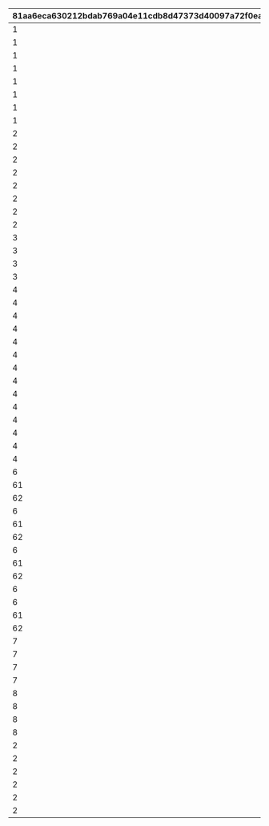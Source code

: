 |81aa6eca630212bdab769a04e11cdb8d47373d40097a72f0ea24b05540ade958|7864d6756e29d8a894615774c7bb8591900aee0ee848bdbb779be03db2d057e9|523feba42bcb9913f4e47f0401081da7bb03228bdd620a33427de82164258298|12c070e640c727e9de8401c5455125c4c3d446f6d8d3a60cb86dd5ae4fe332c6|257aa69d746d3bbf1788daa3dff1a09a0ea09d507fbb5523b191f38499485e1a|d0fea97f8bacc9ff0e1c21c8454edd09adce0547bfb80365f956cef69f7e2cc2|
| --- | --- | --- | --- | --- | --- |
|1|vo_caravan_105801_start_001|1|11101|vo_caravan|1|
|1|vo_caravan_105801_start_002|1|11102|vo_caravan|1|
|1|vo_caravan_105901_start_001|2|12101|vo_caravan|1|
|1|vo_caravan_105901_start_002|2|12102|vo_caravan|1|
|1|vo_caravan_106001_start_001|3|13101|vo_caravan|1|
|1|vo_caravan_106001_start_002|3|13102|vo_caravan|1|
|1|vo_caravan_106401_start_001|4|14101|vo_caravan|1|
|1|vo_caravan_106401_start_002|4|14102|vo_caravan|1|
|2|vo_caravan_105801_dice_001|1|21101|vo_caravan|1|
|2|vo_caravan_105801_dice_002|1|21102|vo_caravan|1|
|2|vo_caravan_105901_dice_001|2|22101|vo_caravan|1|
|2|vo_caravan_105901_dice_002|2|22102|vo_caravan|1|
|2|vo_caravan_106001_dice_001|3|23101|vo_caravan|1|
|2|vo_caravan_106001_dice_002|3|23102|vo_caravan|1|
|2|vo_caravan_106401_dice_001|4|24101|vo_caravan|1|
|2|vo_caravan_106401_dice_002|4|24102|vo_caravan|1|
|3|vo_caravan_105801_slot_001|1|31101|vo_caravan|1|
|3|vo_caravan_105901_slot_001|2|32101|vo_caravan|1|
|3|vo_caravan_106001_slot_001|3|33101|vo_caravan|1|
|3|vo_caravan_106401_slot_001|4|34101|vo_caravan|1|
|4|vo_caravan_105801_dish_001|1|41101|vo_caravan|1|
|4|vo_caravan_105801_dish_002|1|41102|vo_caravan|1|
|4|vo_caravan_105901_dish_001|2|42101|vo_caravan|1|
|4|vo_caravan_105901_dish_002|2|42102|vo_caravan|1|
|4|se_caravan_food_peko|1|42201|se_caravan|2|
|4|se_caravan_food_coccoro|2|42202|se_caravan|2|
|4|se_caravan_food_kyaru|3|42203|se_caravan|2|
|4|se_caravan_food_coccoro|4|42204|se_caravan|2|
|4|se_caravan_food_onigiri|100|42205|se_caravan|2|
|4|vo_caravan_106001_dish_001|3|43101|vo_caravan|1|
|4|vo_caravan_106001_dish_002|3|43102|vo_caravan|1|
|4|vo_caravan_106401_dish_001|4|44101|vo_caravan|1|
|4|vo_caravan_106401_dish_002|4|44102|vo_caravan|1|
|4|vo_caravan_onigiri_dish_001|100|45101|vo_caravan|1|
|6|vo_caravan_105801_goal_001|0|61101|vo_caravan|1|
|61|vo_caravan_105801_win_001|0|61201|vo_caravan|1|
|62|vo_caravan_105801_lose_001|0|61301|vo_caravan|1|
|6|vo_caravan_105901_goal_001|0|62101|vo_caravan|1|
|61|vo_caravan_105901_win_001|0|62201|vo_caravan|1|
|62|vo_caravan_105901_lose_001|0|62301|vo_caravan|1|
|6|vo_caravan_106001_goal_001|0|63101|vo_caravan|1|
|61|vo_caravan_106001_win_001|0|63201|vo_caravan|1|
|62|vo_caravan_106001_lose_001|0|63301|vo_caravan|1|
|6|vo_caravan_118501_goal_001|0|64101|vo_caravan|1|
|6|vo_caravan_106401_goal_001|0|65101|vo_caravan|1|
|61|vo_caravan_106401_win_001|0|65201|vo_caravan|1|
|62|vo_caravan_106401_lose_001|0|65301|vo_caravan|1|
|7|vo_caravan_105801_appraise_001|0|71101|vo_caravan|1|
|7|vo_caravan_105901_appraise_001|0|72101|vo_caravan|1|
|7|vo_caravan_106001_appraise_001|0|73101|vo_caravan|1|
|7|vo_caravan_106401_appraise_001|0|74101|vo_caravan|1|
|8|vo_caravan_105801_result_001|0|81101|vo_caravan|1|
|8|vo_caravan_105901_result_001|0|82101|vo_caravan|1|
|8|vo_caravan_106001_result_001|0|83101|vo_caravan|1|
|8|vo_caravan_106401_result_001|0|84101|vo_caravan|1|
|2|vo_caravan_319700_dice_001|11|211101|vo_caravan|1|
|2|vo_caravan_319700_dice_002|11|211102|vo_caravan|1|
|2|vo_caravan_319800_dice_001|12|212101|vo_caravan|1|
|2|vo_caravan_319800_dice_002|12|212102|vo_caravan|1|
|2|vo_caravan_319900_dice_001|13|213101|vo_caravan|1|
|2|vo_caravan_319900_dice_002|13|213102|vo_caravan|1|